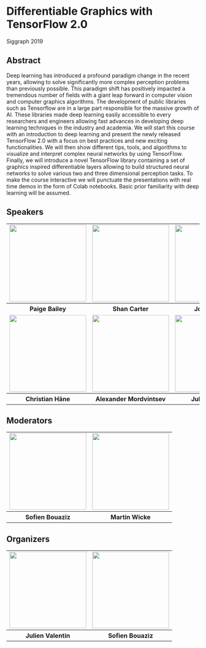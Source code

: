 # Differentiable Graphics with TensorFlow 2.0

Siggraph 2019

## Abstract

Deep learning has introduced a profound paradigm change in the recent years, allowing to solve significantly more complex perception problems than previously possible. This paradigm shift has positively impacted a tremendous number of fields with a giant leap forward in computer vision and computer graphics algorithms. The development of public libraries such as Tensorflow are in a large part responsible for the massive growth of AI. These libraries made deep learning easily accessible to every researchers and engineers allowing fast advances in developing deep learning techniques in the industry and academia. We will start this course with an introduction to deep learning and present the newly released TensorFlow 2.0 with a focus on best practices and new exciting functionalities. We will then show different tips, tools, and algorithms to visualize and interpret complex neural networks by using TensorFlow. Finally, we will introduce a novel TensorFlow library containing a set of graphics inspired differentiable layers allowing to build structured neural networks to solve various two and three dimensional perception tasks. To make the course interactive we will punctuate the presentations with real time demos in the form of Colab notebooks. Basic prior familiarity with deep learning will be assumed.

## Speakers

<div align="center">
  <table>
    <tr>
        <td align="center">
            <img border="0"  src="https://storage.googleapis.com/tensorflow-graphics/communication/siggraph_2019_course/speakers_portraits/paige.png" width="200" height="200">
        </td>
        <td align="center">
            <img border="0"  src="https://storage.googleapis.com/tensorflow-graphics/communication/siggraph_2019_course/speakers_portraits/shan.png" width="200" height="200">
        </td>
        <td align="center">
            <img border="0"  src="https://storage.googleapis.com/tensorflow-graphics/communication/siggraph_2019_course/speakers_portraits/josh.png" width="200" height="200">
        </td>
    </tr>
    <tr>
       <th style="text-align:center">Paige Bailey</th>
       <th style="text-align:center">Shan Carter</th>
       <th style="text-align:center">Josh Gordon</th>
    </tr>
    <tr>
        <td align="center">
            <img border="0"  src="https://storage.googleapis.com/tensorflow-graphics/communication/siggraph_2019_course/speakers_portraits/christian.png" width="200" height="200">
        </td>
        <td align="center">
            <img border="0"  src="https://storage.googleapis.com/tensorflow-graphics/communication/siggraph_2019_course/speakers_portraits/alexander.png" width="200" height="200">
        </td>
        <td align="center">
            <img border="0"  src="https://storage.googleapis.com/tensorflow-graphics/communication/siggraph_2019_course/speakers_portraits/julien.png" width="200" height="200">
        </td>
    </tr>
    <tr>
       <th style="text-align:center">Christian Häne</th>
       <th style="text-align:center">Alexander Mordvintsev</th>
       <th style="text-align:center">Julien Valentin</th>
    </tr>
  </table>
</div>

## Moderators

<div align="center">
  <table>
    <tr>
        <td align="center">
            <img border="0"  src="https://storage.googleapis.com/tensorflow-graphics/communication/siggraph_2019_course/speakers_portraits/sofien.png" width="200" height="200">
        </td>
        <td align="center">
            <img border="0"  src="https://storage.googleapis.com/tensorflow-graphics/communication/siggraph_2019_course/speakers_portraits/martin.png" width="200" height="200">
        </td>
    </tr>
    <tr>
       <th style="text-align:center">Sofien Bouaziz</th>
       <th style="text-align:center">Martin Wicke</th>
    </tr>
  </table>
</div>

## Organizers

<div align="center">
  <table>
    <tr>
        <td align="center">
            <img border="0"  src="https://storage.googleapis.com/tensorflow-graphics/communication/siggraph_2019_course/speakers_portraits/julien.png" width="200" height="200">
        </td>
        <td align="center">
            <img border="0"  src="https://storage.googleapis.com/tensorflow-graphics/communication/siggraph_2019_course/speakers_portraits/sofien.png" width="200" height="200">
        </td>
    </tr>
    <tr>
       <th style="text-align:center">Julien Valentin</th>
       <th style="text-align:center">Sofien Bouaziz</th>
    </tr>
  </table>
</div>


